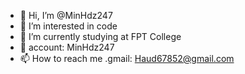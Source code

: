 - 👋 Hi, I’m @MinHdz247
- 👀 I’m interested in code
- 🌱 I’m currently studying at FPT College
- 💞️ account: MinHdz247
- 📫 How to reach me .gmail: Haud67852@gmail.com

<!---
MinHdz247/MinHdz247 is a ✨ special ✨ repository because its `README.md` (this file) appears on your GitHub profile.
You can click the Preview link to take a look at your changes.



